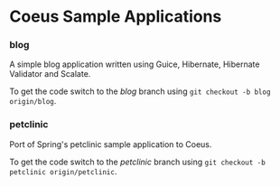 
# Coeus Sample Applications

### blog

A simple blog application written using Guice, Hibernate, Hibernate Validator and Scalate.

To get the code switch to the *blog* branch using `git checkout -b blog origin/blog`.

### petclinic

Port of Spring's petclinic sample application to Coeus.

To get the code switch to the *petclinic* branch using `git checkout -b petclinic origin/petclinic`.
